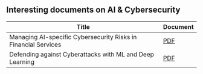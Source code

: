 ## Interesting documents on AI & Cybersecurity

| Title | Document |
| -------- | ---- |
| Managing AI-specific Cybersecurity Risks in Financial Services | [PDF](../documents/1725391770859.pdf) |
| Defending against Cyberattacks with ML and Deep Learning | [PDF](../documents/1731932305100.pdf) |